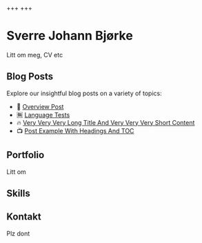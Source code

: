 +++
+++

# Sverre Johann Bjørke

Litt om meg, CV etc

## Blog Posts

Explore our insightful blog posts on a variety of topics:

- 🥣 [Overview Post](./blog/overview-post)
- 🈚 [Language Tests](./blog/language-tests)
- 🔥 [Very Very Very Long Title And Very Very Very Short Content](./blog/very-very-very-long-title-and-very-very-very-short-content)
- 📺 [Post Example With Headings And TOC](./blog/post-example-with-headings-and-toc)

## Portfolio

Litt om

## Skills

## Kontakt

Plz dont